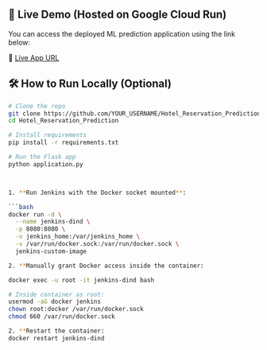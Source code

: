 ## 🚀 Live Demo (Hosted on Google Cloud Run)

You can access the deployed ML prediction application using the link below:

🔗 [Live App URL](https://ml-project-655436918862.us-central1.run.app/)


## 🛠️ How to Run Locally (Optional)

```bash
# Clone the repo
git clone https://github.com/YOUR_USERNAME/Hotel_Reservation_Prediction.git
cd Hotel_Reservation_Prediction

# Install requirements
pip install -r requirements.txt

# Run the Flask app
python application.py



1. **Run Jenkins with the Docker socket mounted**:

```bash
docker run -d \
  --name jenkins-dind \
  -p 8080:8080 \
  -v jenkins_home:/var/jenkins_home \
  -v /var/run/docker.sock:/var/run/docker.sock \
  jenkins-custom-image

2. **Manually grant Docker access inside the container:

docker exec -u root -it jenkins-dind bash

# Inside container as root:
usermod -aG docker jenkins
chown root:docker /var/run/docker.sock
chmod 660 /var/run/docker.sock

2. **Restart the container:
docker restart jenkins-dind


